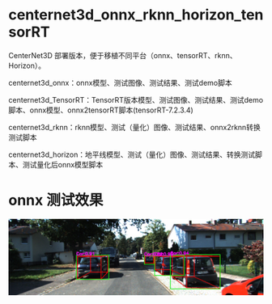 # centernet3d_onnx_rknn_horizon_tensorRT
CenterNet3D 部署版本，便于移植不同平台（onnx、tensorRT、rknn、Horizon）。


centernet3d_onnx：onnx模型、测试图像、测试结果、测试demo脚本

centernet3d_TensorRT：TensorRT版本模型、测试图像、测试结果、测试demo脚本、onnx模型、onnx2tensorRT脚本(tensorRT-7.2.3.4)

centernet3d_rknn：rknn模型、测试（量化）图像、测试结果、onnx2rknn转换测试脚本

centernet3d_horizon：地平线模型、测试（量化）图像、测试结果、转换测试脚本、测试量化后onnx模型脚本

# onnx 测试效果

![image](https://github.com/cqu20160901/centernet3d_onnx_rknn_horizon_tensorRT/blob/main/centernet3d_onnx/test_onnx_result.jpg)
